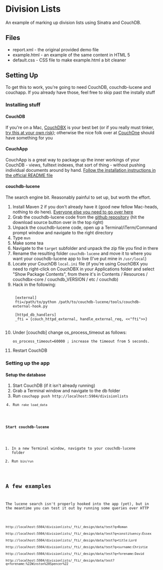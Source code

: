 # Division Lists

An example of marking up division lists using Sinatra and CouchDB.


## Files

* report.xml - the original provided demo file
* example.html - an example of the same content in HTML 5
* default.css - CSS file to make example.html a bit cleaner


## Setting Up

To get this to work, you're going to need CouchDB, couchdb-lucene and couchapp. If you already have those, feel free to skip past the instally stuff

### Installing stuff

#### CouchDB

If you're on a Mac, [CouchDBX](http://www.couchio.com/get#mac "CouchDBX") is your best bet (or if you really must tinker, [try this at your own risk](http://lizconlan.github.com/sandbox/couchdb-on-macosx.html)); otherwise the nice folk over at [CouchOne](http://www.couchio.com/get) should have something for you

#### CouchApp

CouchApp is a great way to package up the inner workings of your CouchDB - views, fulltext indexes, that sort of thing - without pushing individual documents around by hand. [Follow the installation instructions in the official README file](http://github.com/couchapp/couchapp/blob/master/README.md)

#### couchdb-lucene

The search engine bit. Reasonably painful to set up, but worth the effort.

1. Install Maven 2 if you don't already have it (good new fellow Mac-heads, nothing to do here). [Everyone else you need to go over here](http://maven.apache.org/download.html)
2. Grab the couchdb-lucene code from the [github repository](http://github.com/rnewson/couchdb-lucene) (hit the download source button over in the top right)
3. Unpack the couchdb-lucene code, open up a Terminal/iTerm/Command prompt window and navigate to the right directory
4. Type <code>mvn</code>
5. Make some tea
6. Navigate to the <code>target</code> subfolder and unpack the zip file you find in there
7. Rename the resulting folder <code>couchdb-lucene</code> and move it to where you want your couchdb-lucene app to live (I've put mine in <code>/usr/local</code>)
8. Locate your CouchDB <code>local.ini</code> file 
(if you're using CouchDBX you need to right-click on CouchDBX in your Applications folder and select "Show Package Contents", from there it's in Contents / Resources / couchdbx-core / couchdb_VERSION / etc / couchdb)
9. Hack in the following:
    <pre><code>
    [external]
    fti=/path/to/python /path/to/couchdb-lucene/tools/couchdb-external-hook.py
        
    [httpd_db_handlers]
    _fti = {couch_httpd_external, handle_external_req, <<"fti">>}
    </pre></code>
10. Under [couchdb] change os_process_timeout as follows:
     <pre><code>os_process_timeout=60000 ; increase the timeout from 5 seconds.</code></pre>
11. Restart CouchDB

### Setting up the app

#### Setup the database

1. Start CouchDB (if it isn't already running)
2. Grab a Terminal window and navigate to the db folder
3. Run <code>couchapp push http://localhost:5984/divisionlists
4. Run <code>rake load_data</code>

#### Start couchdb-lucene

1. In a new Terminal window, navigate to your couchdb-lucene folder
2. Run <code>bin/run</code>

## A few examples

The lucene search isn't properly hooked into the app (yet), but in the meantime you can test it out by running some queries over HTTP

<pre><code>
http://localhost:5984/divisionlists/_fti/_design/data/test?q=Roman

http://localhost:5984/divisionlists/_fti/_design/data/test?q=constituency:Essex

http://localhost:5984/divisionlists/_fti/_design/data/test?q=title:Lord

http://localhost:5984/divisionlists/_fti/_design/data/test?q=surname:Christie

http://localhost:5984/divisionlists/_fti/_design/data/test?q=forename:David

http://localhost:5984/divisionlists/_fti/_design/data/test?q=forename:%22Winston%20Spencer%22
</code></pre>
